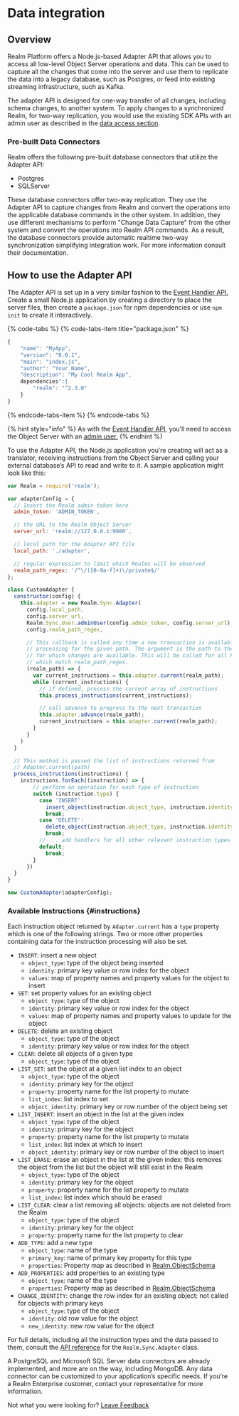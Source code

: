 # Data integration

## Overview

Realm Platform offers a Node.js-based Adapter API that allows you to access all low-level Object Server operations and data. This can be used to capture all the changes that come into the server and use them to replicate the data into a legacy database, such as Postgres, or feed into existing streaming infrastructure, such as Kafka.

The adapter API is designed for one-way transfer of all changes, including schema changes, to another system. To apply changes to a synchronized Realm, for two-way replication, you would use the existing SDK APIs with an admin user as described in the [data access section](../data-access.md).

### Pre-built Data Connectors

Realm offers the following pre-built database connectors that utilize the Adapter API:

* Postgres
* SQLServer

These database connectors offer two-way replication. They use the Adapter API to capture changes from Realm and convert the operations into the applicable database commands in the other system. In addition, they use different mechanisms to perform "Change Data Capture" from the other system and convert the operations into Realm API commands. As a result, the database connectors provide automatic realtime two-way synchronization simplifying integration work. For more information consult their documentation.

## How to use the Adapter API

The Adapter API is set up in a very similar fashion to the [Event Handler API.](../data-change-events.md#creating-an-event-handler) Create a small Node.js application by creating a directory to place the server files, then create a `package.json` for npm dependencies or use `npm init` to create it interactively.

{% code-tabs %}
{% code-tabs-item title="package.json" %}
```javascript
{
    "name": "MyApp",
    "version": "0.0.1",
    "main": "index.js",
    "author": "Your Name",
    "description": "My Cool Realm App",
    dependencies":{
        "realm": "^2.3.0"
    }
}
```
{% endcode-tabs-item %}
{% endcode-tabs %}

{% hint style="info" %}
As with the [Event Handler API](../data-change-events.md#creating-an-event-handler), you’ll need to access the Object Server with an [admin user.](../../user-authentication/admin-users.md)
{% endhint %}

To use the Adapter API, the Node.js application you’re creating will act as a translator, receiving instructions from the Object Server and calling your external database’s API to read and write to it. A sample application might look like this:

```javascript
var Realm = require('realm');

var adapterConfig = {
  // Insert the Realm admin token here
  admin_token: 'ADMIN_TOKEN',

  // the URL to the Realm Object Server
  server_url: 'realm://127.0.0.1:9080',

  // local path for the Adapter API file
  local_path: './adapter',

  // regular expression to limit which Realms will be observed
  realm_path_regex: '/^\/([0-9a-f]+)\/private$/'
};

class CustomAdapter {
  constructor(config) {
    this.adapter = new Realm.Sync.Adapter(
      config.local_path,
      config.server_url,
      Realm.Sync.User.adminUser(config.admin_token, config.server_url),
      config.realm_path_regex,

      // This callback is called any time a new transaction is available for
      // processing for the given path. The argument is the path to the Realm
      // for which changes are available. This will be called for all Realms
      // which match realm_path_regex.
      (realm_path) => {
        var current_instructions = this.adapter.current(realm_path);
        while (current_instructions) {
          // if defined, process the current array of instructions
          this.process_instructions(current_instructions);

          // call advance to progress to the next transaction
          this.adapter.advance(realm_path);
          current_instructions = this.adapter.current(realm_path);
        }
      }
    )
  }

  // This method is passed the list of instructions returned from
  // Adapter.current(path)
  process_instructions(instructions) {
    instructions.forEach((instruction) => {
        // perform an operation for each type of instruction
        switch (instruction.type) {
          case 'INSERT':
            insert_object(instruction.object_type, instruction.identity, instruction.values);
            break;
          case 'DELETE':
            delete_object(instruction.object_type, instruction.identity);
            break;
          // ... add handlers for all other relevant instruction types
          default:
            break;
        }
      })
  }
}

new CustomAdapter(adapterConfig);
```

### Available Instructions {#instructions}

Each instruction object returned by `Adapter.current` has a `type` property which is one of the following strings. Two or more other properties containing data for the instruction processing will also be set.

* `INSERT`: insert a new object
  * `object_type`: type of the object being inserted
  * `identity`: primary key value or row index for the object
  * `values`: map of property names and property values for the object to insert
* `SET`: set property values for an existing object
  * `object_type`: type of the object
  * `identity`: primary key value or row index for the object
  * `values`: map of property names and property values to update for the object
* `DELETE`: delete an existing object
  * `object_type`: type of the object
  * `identity`: primary key value or row index for the object
* `CLEAR`: delete all objects of a given type
  * `object_type`: type of the object
* `LIST_SET`: set the object at a given list index to an object
  * `object_type`: type of the object
  * `identity`: primary key for the object
  * `property`: property name for the list property to mutate
  * `list_index`: list index to set
  * `object_identity`: primary key or row number of the object being set
* `LIST_INSERT`: insert an object in the list at the given index
  * `object_type`: type of the object
  * `identity`: primary key for the object
  * `property`: property name for the list property to mutate
  * `list_index`: list index at which to insert
  * `object_identity`: primary key or row number of the object to insert
* `LIST_ERASE`: erase an object in the list at the given index: this removes the object from the list but the object will still exist in the Realm
  * `object_type`: type of the object
  * `identity`: primary key for the object
  * `property`: property name for the list property to mutate
  * `list_index`: list index which should be erased
* `LIST_CLEAR`: clear a list removing all objects: objects are not deleted from the Realm
  * `object_type`: type of the object
  * `identity`: primary key for the object
  * `property`: property name for the list property to clear
* `ADD_TYPE`: add a new type
  * `object_type`: name of the type
  * `primary_key`: name of primary key property for this type
  * `properties`: Property map as described in [Realm.ObjectSchema](https://realm.io/docs/javascript/latest/api/Realm.html#~ObjectSchema) 
* `ADD_PROPERTIES`: add properties to an existing type
  * `object_type`: name of the type
  * `properties`: Property map as described in [Realm.ObjectSchema](https://realm.io/docs/javascript/latest/api/Realm.html#~ObjectSchema) 
* `CHANGE_IDENTITY`: change the row index for an existing object: not called for objects with primary keys
  * `object_type`: type of the object
  * `identity`: old row value for the object
  * `new_identity`: new row value for the object

For full details, including all the instruction types and the data passed to them, consult the [API reference](https://realm.io/docs/javascript/2.2.0/api/Realm.Sync.Adapter.html) for the `Realm.Sync.Adapter` class.



A PostgreSQL and Microsoft SQL Server data connectors are already implemented, and more are on the way, including MongoDB. Any data connector can be customized to your application’s specific needs. If you’re a Realm Enterprise customer, contact your representative for more information.

Not what you were looking for? [Leave Feedback](mailto:docs-feedback@realm.io) 

